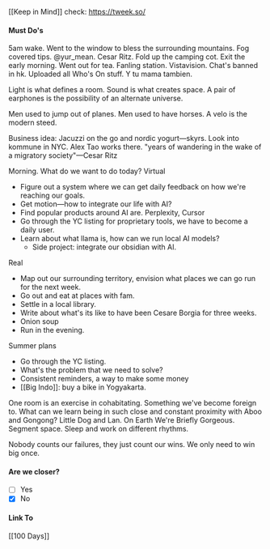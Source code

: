 [[Keep in Mind]]
check: https://tweek.so/
#### Must Do's

5am wake. Went to the window to bless the surrounding mountains. Fog covered tips. @yur_mean. Cesar Ritz. Fold up the camping cot. Exit the early morning. Went out for tea. Fanling station. Vistavision. Chat's banned in hk. Uploaded all Who's On stuff. Y tu mama tambien.

Light is what defines a room. Sound is what creates space.
A pair of earphones is the possibility of an alternate universe.

Men used to jump out of planes. Men used to have horses.
A velo is the modern steed. 

Business idea: Jacuzzi on the go and nordic yogurt—skyrs.
Look into kommune in NYC. Alex Tao works there. 
"years of wandering in the wake of a migratory society"—Cesar Ritz

Morning. What do we want to do today?
Virtual
- Figure out a system where we can get daily feedback on how we're reaching our goals.
- Get motion—how to integrate our life with AI?
- Find popular products around AI are. Perplexity, Cursor
- Go through the YC listing for proprietary tools, we have to become a daily user.
- Learn about what llama is, how can we run local AI models?
	- Side project: integrate our obsidian with AI. 

Real
- Map out our surrounding territory, envision what places we can go run for the next week.
- Go out and eat at places with fam. 
- Settle in a local library. 
- Write about what's its like to have been Cesare Borgia for three weeks.
- Onion soup
- Run in the evening. 

Summer plans
- Go through the YC listing.
- What's the problem that we need to solve?
- Consistent reminders, a way to make some money
- [[Big Indo]]: buy a bike in Yogyakarta.

One room is an exercise in cohabitating. Something we've become foreign to. What can we learn being in such close and constant proximity with Aboo and Gongong? Little Dog and Lan. On Earth We're Briefly Gorgeous. Segment space. Sleep and work on different rhythms.

Nobody counts our failures, they just count our wins. We only need to win big once. 
#### Are we closer?
- [ ] Yes
- [x] No
#### Link To
[[100 Days]]